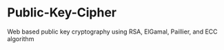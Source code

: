 # Public-Key-Cipher
Web based public key cryptography using RSA, ElGamal, Paillier, and ECC algorithm
